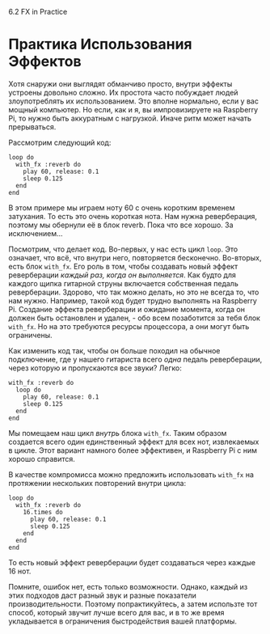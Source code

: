6.2 FX in Practice

# Практика Использования Эффектов

Хотя снаружи они выглядят обманчиво просто, внутри эффекты устроены довольно
сложно. Их простота часто побуждает людей злоупотреблять их использованием. Это
вполне нормально, если у вас мощный компьютер. Но если, как и я, вы
импровизируете на Raspberry Pi, то нужно быть аккуратным с нагрузкой. Иначе
ритм может начать прерываться.

Рассмотрим следующий код:

```
loop do
  with_fx :reverb do
    play 60, release: 0.1
    sleep 0.125
  end
end
```

В этом примере мы играем ноту 60 с очень коротким временем затухания. То есть
это очень короткая нота. Нам нужна реверберация, поэтому мы обернули её в блок
reverb. Пока что все хорошо. За исключением...

Посмотрим, что делает код. Во-первых, у нас есть цикл `loop`. Это означает, что
всё, что внутри него, повторяется бесконечно. Во-вторых, есть блок `with_fx`.
Его роль в том, чтобы создавать новый эффект реверберации *каждый раз, когда он
выполняется*. Как будто для каждого щипка гитарной струны включается
собственная педаль реверберации. Здорово, что так можно делать, но это не
всегда то, что нам нужно. Например, такой код будет трудно выполнять на
Raspberry Pi. Создание эффекта реверберации и ожидание момента, когда он должен
быть остановлен и удален, - обо всем позаботится за тебя блок `with_fx`. Но на
это требуются ресурсы процессора, а они могут быть ограничены.

Как изменить код так, чтобы он больше походил на обычное подключение, где у
нашего гитариста всего *одна* педаль реверберации, через которую и пропускаются
все звуки? Легко:

```
with_fx :reverb do
  loop do
    play 60, release: 0.1
    sleep 0.125
  end
end
```

Мы помещаем наш цикл *внутрь* блока `with_fx`. Таким образом создается всего
один единственный эффект для всех нот, извлекаемых в цикле. Этот вариант
намного более эффективен, и Raspberry Pi с ним хорошо справится.

В качестве компромисса можно предложить использовать `with_fx` на протяжении
нескольких повторений внутри цикла:

```
loop do
  with_fx :reverb do
    16.times do
      play 60, release: 0.1
      sleep 0.125
    end
  end
end
```

То есть новый эффект реверберации будет создаваться через каждые 16 нот.

Помните, ошибок нет, есть только возможности. Однако, каждый из этих подходов
даст разный звук и разные показатели производительности. Поэтому
попрактикуйтесь, а затем использте тот способ, который звучит лучше всего для
вас, и в то же время укладывается в ограничения быстродействия вашей платформы.
